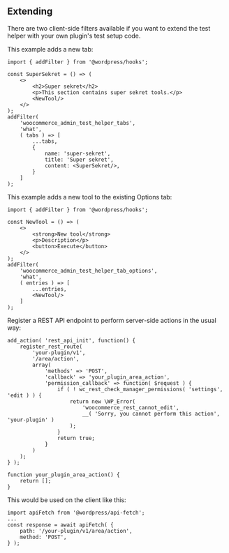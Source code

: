 ## Extending

There are two client-side filters available if you want to extend the test
helper with your own plugin's test setup code.

This example adds a new tab:

```
import { addFilter } from '@wordpress/hooks';

const SuperSekret = () => (
	<>
		<h2>Super sekret</h2>
		<p>This section contains super sekret tools.</p>
		<NewTool/>
	</>
);
addFilter(
	'woocommerce_admin_test_helper_tabs',
	'what',
	( tabs ) => [
		...tabs,
		{
			name: 'super-sekret',
			title: 'Super sekret',
			content: <SuperSekret/>,
		}
	]
);
```

This example adds a new tool to the existing Options tab:

```
import { addFilter } from '@wordpress/hooks';

const NewTool = () => (
	<>
		<strong>New tool</strong>
		<p>Description</p>
		<button>Execute</button>
	</>
);
addFilter(
	'woocommerce_admin_test_helper_tab_options',
	'what',
	( entries ) => [
		...entries,
		<NewTool/>
	]
);
```

Register a REST API endpoint to perform server-side actions in the usual way:

```
add_action( 'rest_api_init', function() {
    register_rest_route(
        'your-plugin/v1',
        '/area/action',
        array(
            'methods' => 'POST',
            'callback' => 'your_plugin_area_action',
            'permission_callback' => function( $request ) {
                if ( ! wc_rest_check_manager_permissions( 'settings', 'edit ) ) {
                    return new \WP_Error(
                        'woocommerce_rest_cannot_edit',
                        __( 'Sorry, you cannot perform this action', 'your-plugin' )
                    );
                }
                return true;
            }
        )
    );
} );

function your_plugin_area_action() {
    return [];
}
```

This would be used on the client like this:

```
import apiFetch from '@wordpress/api-fetch';
...
const response = await apiFetch( {
    path: '/your-plugin/v1/area/action',
    method: 'POST',
} );
```
